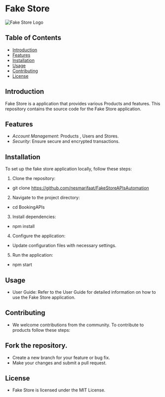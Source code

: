 # Fake Store
![Fake Store Logo](https://live.staticflickr.com/3133/2627557628_4209e0b8c8_b.jpg)

## Table of Contents

- [Introduction](#introduction)
- [Features](#features)
- [Installation](#installation)
- [Usage](#usage)
- [Contributing](#contributing)
- [License](#license)

## Introduction

Fake Store is a application that provides various Products and features. This repository contains the source code for the Fake Store application.

## Features

- *Account Management*: Products , Users and Stores.
- *Security*: Ensure secure and encrypted transactions.

## Installation

To set up the fake store application locally, follow these steps:

1. Clone the repository:
*   git clone https://github.com/nesmarifaat/FakeStoreAPIsAutomation
2. Navigate to the project directory:
*   cd BookingAPIs
3. Install dependencies:
*   npm install
4. Configure the application:

* Update configuration files with necessary settings.
5. Run the application:
*   npm start

## Usage
* User Guide: Refer to the User Guide for detailed information on how to use the Fake Store application.

## Contributing
* We welcome contributions from the community. To contribute to products follow these steps:

## Fork the repository.
* Create a new branch for your feature or bug fix.
* Make your changes and submit a pull request.

## License
* Fake Store is licensed under the MIT License.